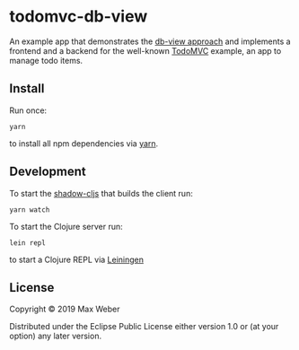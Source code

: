 # todomvc-db-view

An example app that demonstrates the [db-view
approach](https://maxweber.github.io/blog/2019-07-25-introducing-db-view-part-1)
and implements a frontend and a backend for the well-known
[TodoMVC](http://todomvc.com/) example, an app to manage todo items.

## Install

Run once:

``` shell
yarn
```

to install all npm dependencies via [yarn](https://yarnpkg.com/).

## Development

To start the [shadow-cljs](http://shadow-cljs.org/) that builds the
client run:

``` shell
yarn watch
```

To start the Clojure server run:

``` shell
lein repl
```

to start a Clojure REPL via [Leiningen](https://leiningen.org/)

## License

Copyright © 2019 Max Weber

Distributed under the Eclipse Public License either version 1.0 or (at
your option) any later version.

